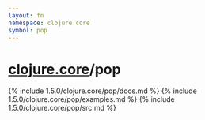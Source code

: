 ```yaml
---
layout: fn
namespace: clojure.core
symbol: pop
---
```


# [clojure.core](../)/pop

{% include 1.5.0/clojure.core/pop/docs.md %}
{% include 1.5.0/clojure.core/pop/examples.md %}
{% include 1.5.0/clojure.core/pop/src.md %}

